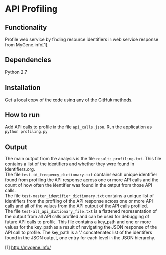 # API Profiling

## Functionality
Profile web service by finding resource identifiers in web service response from MyGene.info[1]. 

## Dependencies
Python 2.7

## Installation
Get a local copy of the code using any of the GitHub methods.

## How to run
Add API calls to profile in the file `api_calls.json`. 
Run the application as `python profiling.py`

## Output
The main output from the analysis is the file `results_profiling.txt`. This file contains 
a list of the identifiers and whether they were found in Identifiers.org. 
<br>
The file `test-id_frequency_dictionary.txt` contains each unique identifier found from 
profiling the API response across one or more API calls and the count of how often the 
identifier was found in the output from those API calls.
<br>
The file `test-master_identifier_dictionary.txt` contains a unique list of identifiers
from the profiling of the API response across one or more API calls and all of the values
from the API output of the API calls profiled.
<br>
The file `test-all_api_dictionary_file.txt` is a flattened representation of the output
from all API calls profiled and can be used for debugging of future API calls to profile. 
This file contains a key_path and one or more values for the key_path as a result of navigating
the JSON response of the API call to profile. The key_path is a '.' concatenated list
of the identifers found in the JSON output, one entry for each level in the JSON hierarchy. 


[1] http://mygene.info/
